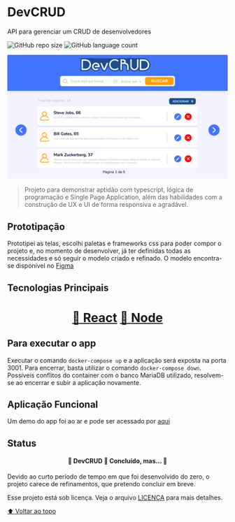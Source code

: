 # DevCRUD
API para gerenciar um CRUD de desenvolvedores

![GitHub repo size](https://img.shields.io/github/repo-size/rhtua/DevCRUD?style=for-the-badge)
![GitHub language count](https://img.shields.io/github/languages/count/rhtua/DevCRUD?style=for-the-badge)


<img src="screenshot.png" alt="Tela inicial">

> Projeto para demonstrar aptidão com typescript, lógica de programação e Single Page Application, além das habilidades com a construção de UX e UI de forma responsiva e agradável.

## Prototipação

Prototipei as telas, escolhi paletas e frameworks css para poder compor o projeto e, no momento de desenvolver, já ter definidas todas as necessidades e só seguir o modelo criado e refinado. O modelo encontra-se disponível no [Figma](https://www.figma.com/file/6YFqx5xv9ftVflrMam1JcZ/DevCRUD?node-id=0%3A1)


## Tecnologias Principais
<h1 align="center">
    <a href="https://pt-br.reactjs.org/">🔗 React</a>
    <a href="https://nodejs.org/pt-br/">🔗 Node</a>
</h1>

## Para executar o app

Executar o comando `docker-compose up` e a aplicação será exposta na porta 3001. Para encerrar, basta utilizar o comando `docker-compose down`. Possíveis conflitos do container com o banco MariaDB utilizado, resolvem-se ao encerrar e subir a aplicação novamente.

## Aplicação Funcional

Um demo do app foi ao ar e pode ser acessado por [aqui](https://dev.rhtua.com.br/)

## Status
<h4 align="center"> 
	🚧  DevCRUD 🚀 Concluído, mas...  🚧
</h4>
Devido ao curto período de tempo em que foi desenvolvido do zero, o projeto carece de refinamentos, que pretendo concluir em breve.


Esse projeto está sob licença. Veja o arquivo [LICENÇA](LICENSE.md) para mais detalhes.

[⬆ Voltar ao topo](#DevCRUD)<br>


